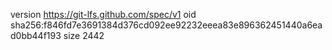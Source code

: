 version https://git-lfs.github.com/spec/v1
oid sha256:f846fd7e3691384d376cd092ee92232eeea83e896362451440a6ead0bb44f193
size 2442
